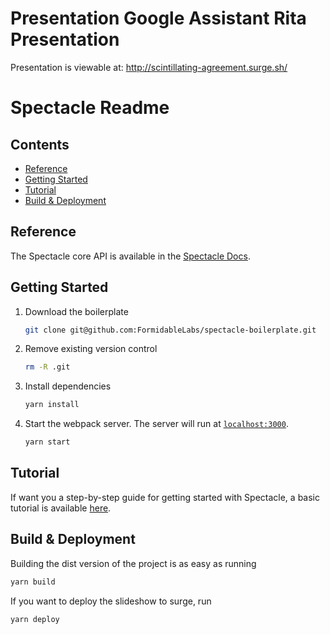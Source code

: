 # Presentation Google Assistant Rita Presentation

Presentation is viewable at: http://scintillating-agreement.surge.sh/

# Spectacle Readme

## Contents

- [Reference](#reference)
- [Getting Started](#getting-started)
- [Tutorial](#tutorial)
- [Build & Deployment](#build-deployment)

## Reference

The Spectacle core API is available in the [Spectacle Docs](https://github.com/FormidableLabs/spectacle/blob/master/README.md).

## Getting Started

1. Download the boilerplate

   ```sh
   git clone git@github.com:FormidableLabs/spectacle-boilerplate.git
   ```

2. Remove existing version control

   ```sh
   rm -R .git
   ```

3. Install dependencies

   ```sh
   yarn install
   ```

4. Start the webpack server. The server will run at [`localhost:3000`](http://localhost:3000).

   ```sh
   yarn start
   ```

## Tutorial

If want you a step-by-step guide for getting started with Spectacle, a basic tutorial is available [here](https://github.com/FormidableLabs/spectacle/blob/master/docs/tutorial.md).

## Build & Deployment

Building the dist version of the project is as easy as running

```sh
yarn build
```

If you want to deploy the slideshow to surge, run

```sh
yarn deploy
```
